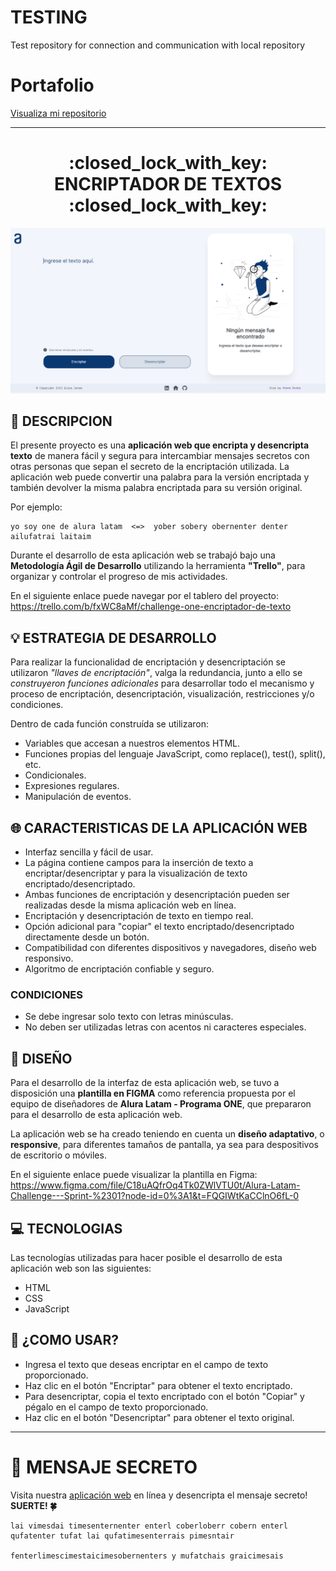 # TESTING
Test repository for connection and communication with local repository

# Portafolio
[Visualiza mi repositorio](https://isteve31.github.io/testRepository/)

---
<h1 align="center">:closed_lock_with_key: ENCRIPTADOR DE TEXTOS :closed_lock_with_key:</h1>

<a href="https://barberia-alura-bysteverocha.netlify.app/"><img src="assets/websiteEncrypt.png" alt="Website Encriptador de Textos"></a>

## :pencil: DESCRIPCION

El presente proyecto es una **aplicación web que encripta y desencripta texto** de manera fácil y segura para intercambiar mensajes secretos con otras personas que sepan el secreto de la encriptación utilizada. La aplicación web puede convertir una palabra para la versión encriptada y también devolver la misma palabra encriptada para su versión original.

Por ejemplo:
~~~
yo soy one de alura latam  <=>  yober sobery obernenter denter ailufatrai laitaim
~~~

Durante el desarrollo de esta aplicación web se trabajó bajo una **Metodología Ágil de Desarrollo** utilizando la herramienta **"Trello"**, para organizar y controlar el progreso de mis actividades.

En el siguiente enlace puede navegar por el tablero del proyecto:  
https://trello.com/b/fxWC8aMf/challenge-one-encriptador-de-texto

## :bulb: ESTRATEGIA DE DESARROLLO

Para realizar la funcionalidad de encriptación y desencriptación se utilizaron *"llaves de encriptación"*, valga la redundancia, junto a ello se *construyeron funciones adicionales* para desarrollar todo el mecanismo y proceso de encriptación, desencriptación, visualización, restricciones y/o condiciones.

Dentro de cada función construída se utilizaron:
- Variables que accesan a nuestros elementos HTML.
- Funciones propias del lenguaje JavaScript, como replace(), test(), split(), etc.
- Condicionales.
- Expresiones regulares.
- Manipulación de eventos.

## :globe_with_meridians: CARACTERISTICAS DE LA APLICACIÓN WEB

- Interfaz sencilla y fácil de usar.
- La página contiene campos para la inserción de texto a encriptar/desencriptar y para la visualización de texto encriptado/desencriptado.
- Ambas funciones de encriptación y desencriptación pueden ser realizadas desde la misma aplicación web en línea.
- Encriptación y desencriptación de texto en tiempo real.
- Opción adicional para "copiar" el texto encriptado/desencriptado directamente desde un botón.
- Compatibilidad con diferentes dispositivos y navegadores, diseño web responsivo.
- Algoritmo de encriptación confiable y seguro.

### CONDICIONES

- Se debe ingresar solo texto con letras minúsculas.
- No deben ser utilizadas letras con acentos ni caracteres especiales.

## :art: DISEÑO

Para el desarrollo de la interfaz de esta aplicación web, se tuvo a disposición una **plantilla en FIGMA** como referencia propuesta por el equipo de diseñadores de **Alura Latam - Programa ONE**, que prepararon para el desarrollo de esta aplicación web.

La aplicación web se ha creado teniendo en cuenta un **diseño adaptativo**, o **responsive**, para diferentes tamaños de pantalla, ya sea para despositivos de escritorio o móviles.

En el siguiente enlace puede visualizar la plantilla en Figma:
https://www.figma.com/file/C18uAQfrOq4Tk0ZWlVTU0t/Alura-Latam-Challenge---Sprint-%2301?node-id=0%3A1&t=FQGIWtKaCClnO6fL-0

## :computer: TECNOLOGIAS

Las tecnologías utilizadas para hacer posible el desarrollo de esta aplicación web son las siguientes:

- HTML
- CSS
- JavaScript

## :dart: ¿COMO USAR?

- Ingresa el texto que deseas encriptar en el campo de texto proporcionado.
- Haz clic en el botón "Encriptar" para obtener el texto encriptado.
- Para desencriptar, copia el texto encriptado con el botón "Copiar" y pégalo en el campo de texto proporcionado.
- Haz clic en el botón "Desencriptar" para obtener el texto original.
---
# :mag_right: MENSAJE SECRETO

Visita nuestra [aplicación web](https://barberia-alura-bysteverocha.netlify.app/) en línea y desencripta el mensaje secreto!  
**SUERTE! :four_leaf_clover:**
~~~
lai vimesdai timesenternenter enterl coberloberr cobern enterl qufatenter tufat lai qufatimesenterrais pimesntair

fenterlimescimestaicimesobernenters y mufatchais graicimesais
~~~